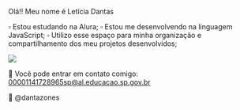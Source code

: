 Olá!!
Meu nome é Letícia Dantas

▫ Estou estudando na Alura;
▫ Estou me desenvolvendo na linguagem JavaScript;
▫ Utilizo esse espaço para minha organização e compartilhamento dos meu projetos desenvolvidos;

![](https://i0.wp.com/boingboing.net/wp-content/uploads/2015/09/coffee_in_rain_by_kirokaze-d98qb8z.gif?fit=1&ssl=1&resize=600%2C4000)

🤍 Você pode entrar em contato comigo:
00001141728965sp@al.educacao.sp.gov.br

🌸 @dantazones
